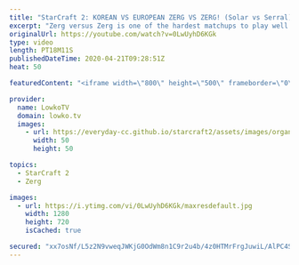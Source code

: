 ```yaml
---
title: "StarCraft 2: KOREAN VS EUROPEAN ZERG VS ZERG! (Solar vs Serral)"
excerpt: "Zerg versus Zerg is one of the hardest matchups to play well in StarCraft 2. Since all units have very high damage output compared to their hitpoints, it can be over in a flash. In this professional match of SC2 I cast a game between Serral and Solar. Solar plays very aggressively and focuses on Muta"
originalUrl: https://youtube.com/watch?v=0LwUyhD6KGk
type: video
length: PT18M11S
publishedDateTime: 2020-04-21T09:28:51Z
heat: 50

featuredContent: "<iframe width=\"800\" height=\"500\" frameborder=\"0\" src=\"https://www.youtube.com/embed/0LwUyhD6KGk\" allow=\"accelerometer; autoplay; encrypted-media; gyroscope; picture-in-picture\" allowfullscreen></iframe>"

provider:
  name: LowkoTV
  domain: lowko.tv
  images:
    - url: https://everyday-cc.github.io/starcraft2/assets/images/organizations/lowko.tv-50x50.jpg
      width: 50
      height: 50

topics:
  - StarCraft 2
  - Zerg

images:
  - url: https://i.ytimg.com/vi/0LwUyhD6KGk/maxresdefault.jpg
    width: 1280
    height: 720
    isCached: true

secured: "xx7osNf/L5z2N9vweqJWKjG0OdWm8n1C9r2u4b/4z0HTMrFrgJuwiL/AlPC4SwmdL04VbK4TGSCVartn0V0IOE4AE9LDQWMJK9DryuiaTpnPc1xzwBd3OlU4H/fYwLhC7W0OG1fF2rg+QGXeGOwJEZ712LK2mBNABVDVlJ1BJH2VnxhYPeGo4xa9fOau6cQKVYFXdpEAUj+iu9GW/8HjD7+qM6trePog6YvvJeZj34y8k1bPAoFmFY1WwE4MicGVQQtA59Dd+l/PRQqlKADdgSbjIW2+hXRJ67b1utSwdKdRPtdggk16ebtNsbgLroECOxobhRXYG/HZRzcWhSXAwx3HbrY5XHt2MwR8fiEVJn0t+pYcDx6mIo4noeQGdUytT4j5NgY063Ok8ZtXy298ZqnlDujkYfuuuewNaE3Vb8s=;8rFVVXqMeVYdA4/lb2u8Uw=="
---
```



